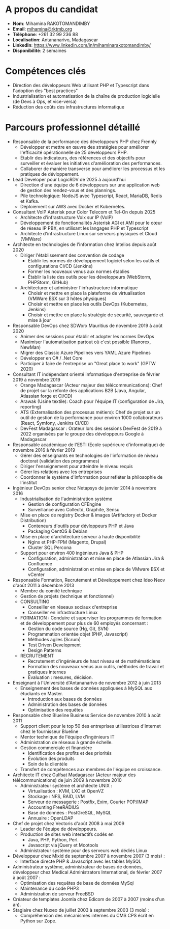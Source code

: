 # A propos du candidat

- **Nom**: Mihamina RAKOTOMANDIMBY
- **Email**: mihamina@rktmb.org
- **Téléphone**: +261 32 99 236 88
- **Localisation**: Antananarivo, Madagascar
- **LinkedIn**: https://www.linkedin.com/in/mihaminarakotomandimby/
- **Disponibilité**: 2 semaines

# Compétences clés

- Direction des développeurs Web utilisant PHP et Typescript dans l'adoption des "best practices"
- Industrialisation et automatisation de la chaîne de production logicielle (de Devs à Ops, et vice-versa)
- Réduction des coûts des infrastructures informatique

# Parcours professionnel détaillé

- Responsable de la performance des développeurs PHP chez Frennly
    - Développer et mettre en œuvre des stratégies pour améliorer l'efficacité opérationnelle de 25 développeurs PHP.
    - Établir des indicateurs, des références et des objectifs pour surveiller et évaluer les initiatives d'amélioration des performances.
    - Collaborer de manière transverse pour améliorer les processus et les pratiques de dévloppement.
- Lead Developer pour LogicRDV de 2025 à aujourd'hui
    - Direction d'une équipe de 6 développeurs sur une application web de gestion des rendez-vous et des plannings.
    - Pile technologique: NodeJS avec Typescript, React, MariaDB, Redis et Kafka.
    - Déploiement sur AWS avec Docker et Kubernetes.
- Consultant VoIP Asterisk pour Color Telecom et Tel-On depuis 2025
    - Architecte d'infrastructure Voix sur IP (VoIP)
    - Développement de fonctionnalités Asterisk AGI et AMI pour le cœur de réseau IP PBX, en utilisant les langages PHP et Typescript
    - Architecte d'infrastructure Linux sur serveurs physiques et Cloud (VMWare)
- Architecte en technologies de l'information chez Intelios depuis août 2020
    - Diriger l'établissement des convention de codage
        - Établir les normes de développement logiciel selon les outils et configurations CI/CD (Jenkins)
        - Former les nouveaux venus aux normes établies
        - Établir la liste des outils pour les développeurs (WebStorm, PHPStorm, GitHub)
    - Architecturer et administrer l'infrastructure informatique
        - Choisir et mettre en place la plateforme de virtualisation (VMWare ESX sur 3 hôtes physiques)
        - Choisir et mettre en place les outils DevOps (Kubernetes, Jenkins)
        - Choisir et mettre en place la stratégie de sécurité, sauvegarde et mise à jour
- Responsable DevOps chez SDWorx Mauritius de novembre 2019 à août 2020
    - Animer des sessions pour établir et adopter les normes DevOps
    - Maximiser l'automatisation partout où c'est possible (Ranorex, NewMan)
    - Migrer des Classic Azure Pipelines vers YAML Azure Pipelines
    - Développer en C# / .Net Core
    - Participer à faire de l'entreprise un "Great place to work" (GPTW 2020)
- Consultant IT indépendant orienté informatique d'entreprise de février 2019 à novembre 2019
    - Orange Madagascar (Acteur majeur des télécommunications): Chef de projet sur la refonte des applications B2B (Java, Angular, Atlassian forge et CI/CD)
    - Arawak (Usine textile): Coach pour l'équipe IT (configuration de Jira, reporting)
    - ATS (Externalisation des processus métiers): Chef de projet sur un outil de gestion de la performance pour environ 1000 collaborateurs (React, Symfony, Jenkins CI/CD)
    - DevFest Madagascar : Orateur lors des sessions DevFest de 2019 à 2022 organisées par le groupe des développeurs Google à Madagascar
- Responsable académique de l'ESTI (Ecole supérieure d'informatique) de novembre 2016 à février 2019
    - Gérer des enseignants en technologies de l'information de niveau doctorat (validation des programmes)
    - Diriger l'enseignement pour atteindre le niveau requis
    - Gérer les relations avec les entreprises
    - Coordonner le système d'information pour refléter la philosophie de l'institut
- Ingénieur DevOps senior chez Netapsys de janvier 2014 à novembre 2016
    - Industrialisation de l'administration système
        - Gestion de configuration CFEngine
        - Surveillance avec Collectd, Graphite, Sensu
    - Mise en place de registry Docker & images (Artifactory et Docker Distribution)
        - Conteneurs d'outils pour dévloppeurs PHP et Java
        - Packaging CentOS & Debian
    - Mise en place d'architecture serveur à haute disponibilité
        - Nginx et PHP-FPM (Magento, Drupal)
        - Cluster SQL Percona
    - Support pour environ 400 ingénieurs Java & PHP
        - Configuration, administration et mise en place de Atlassian Jira & Confluence
        - Configuration, administration et mise en place de VMware ESX et vCenter
- Responsable Formation, Recrutement et Développement chez Ideo Neov d'août 2011 à décembre 2013
    - Membre du comité technique
    - Gestion de projets (technique et fonctionnel)
    - CONSULTING
        - Conseiller en réseaux sociaux d'entreprise
        - Conseiller en infrastructure Linux
    - FORMATION : Conduire et superviser les programmes de formation et de développement pour plus de 60 employés concernant :
        - Gestion du code source (Hg, Git, SVN)
        - Programmation orientée objet (PHP, Javascript)
        - Méthodes agiles (Scrum)
        - Test Driven Development
        - Design Patterns
    - RECRUTEMENT
        - Recrutement d'ingénieurs de haut niveau et de mathématiciens
        - Formation des nouveaux venus aux outils, méthodes de travail et pratiques internes
        - Évaluation : mesures, décision.
- Enseignant à l'Université d'Antananarivo de novembre 2012 à juin 2013
    - Enseignement des bases de données appliquées à MySQL aux étudiants en Master.
        - Introduction aux bases de données
        - Administration des bases de données
        - Optimisation des requêtes
- Responsable chez Blueline Business Service de novembre 2010 à août 2011
    - Support client pour le top 50 des entreprises utilisatrices d'Internet chez le fournisseur Blueline
    - Mentor technique de l'équipe d'ingénieurs IT
    - Administration de réseaux à grande échelle.
    - Gestion commerciale et financière
        - Identification des profits et des priorités
        - Évolution des produits
        - Soin de la clientèle
    - Transfert de compétences aux membres de l'équipe en croissance.
- Architecte IT chez Gulfsat Madagascar (Acteur majeur des télécommunications) de juin 2009 à novembre 2010 
    - Administrateur système et architecte UNIX :
        - Virtualisation : KVM, LXC et OpenVZ
        - Stockage : NFS, RAID, LVM
        - Serveur de messagerie : Postfix, Exim, Courier POP/IMAP
        - Accounting FreeRADIUS
        - Base de données : PostGreSQL, MySQL
        - Annuaire : OpenLDAP
- Chef de projet chez Vectoris d'août 2008 à mai 2009 
    - Leader de l'équipe de développeurs.
    - Production de sites web interactifs codés en
        - Java, PHP, Python, Perl.
        - Javascript via jQuery et Mootools
    - Administrateur système pour des serveurs web dédiés Linux
- Développeur chez Mixid de septembre 2007 à novembre 2007 (3 mois) :
    - Interface directe PHP & Javascript avec les tables MySQL
- Administrateur système, administrateur de bases de données, développeur chez Medical Administrators International, de février 2007 à août 2007 :
    - Optimisation des requêtes de base de données MySql
    - Maintenance du code PHP3
    - Administration de serveur FreeBSD
- Créateur de templates Joomla chez Edicom de 2007 à 2007 (moins d'un an).
- Stagiaire chez Nuxeo de juillet 2003 à septembre 2003 (3 mois) :
    - Compréhension des mécanismes internes du CMS CPS écrit en Python sur Zope.

